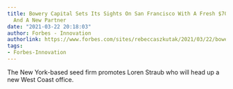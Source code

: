 ```yaml
---
title: Bowery Capital Sets Its Sights On San Francisco With A Fresh $70 Million Fund
  And A New Partner
date: "2021-03-22 20:18:03"
author: Forbes - Innovation
authorlink: https://www.forbes.com/sites/rebeccaszkutak/2021/03/22/bowery-capital-sets-its-sights-on-san-francisco-with-a-fresh-70-million-fund-and-a-new-partner/
tags:
- Forbes-Innovation
---
```

The New York-based seed firm promotes Loren Straub who will head up a new West Coast office.